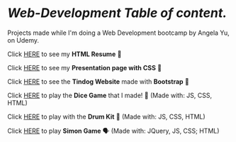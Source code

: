 # _Web-Development Table of content._
Projects made while I'm doing a Web Development bootcamp by Angela Yu, on Udemy.

Click [HERE](https://emanuelrodriguezbedeman.github.io/Web-Development/HTML%20Resume/index.html) to see my **HTML Resume** 📄

Click [HERE](https://emanuelrodriguezbedeman.github.io/Web-Development/CSS%20Presentation/index.html) to see my **Presentation page with CSS** 🎨

Click [HERE](https://emanuelrodriguezbedeman.github.io/Web-Development/Tindog%20Bootstrap%205/index.html) to see the **Tindog Website** made with **Bootstrap** 🐶

Click [HERE](https://emanuelrodriguezbedeman.github.io/Web-Development/Dice%20Game/dice.html) to play the **Dice Game** that I made! 🎲 (Made with: JS, CSS, HTML)

Click [HERE](https://emanuelrodriguezbedeman.github.io/Web-Development/Drum%20kit/index.html) to play with the **Drum Kit** 🥁 (Made with: JS, CSS, HTML)

Click [HERE](https://emanuelrodriguezbedeman.github.io/Web-Development/Simon%20Game/index.html) to play **Simon Game** 🗣 (Made with: JQuery, JS, CSS; HTML)
